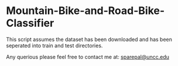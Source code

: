 # Mountain-Bike-and-Road-Bike-Classifier

This script assumes the dataset has been downloaded and has been seperated into train and test directories.


Any querious please feel free to contact me at: sparepal@uncc.edu
